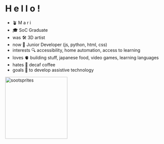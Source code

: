 <h1> H e l l o !</h1>

<ul>
  <li> 🪴 M a r i 
  <li> 🎓 SoC Graduate
  <li> was 🛠 3D artist
  <li> now 🌱 Junior Developer (js, python, html, css)
  <li> interests 🔍 accessibility, home automation, access to learning
  <li> loves 🫀 building stuff, japanese food, video games, learning languages
  <li> hates 🥀 decaf coffee 
  <li> goals 🤝 to develop assistive technology
</ul>

<img src="https://media.giphy.com/media/sxtxMmbHzBYru/giphy.gif" alt="sootsprites" width="200px" height="200px">



